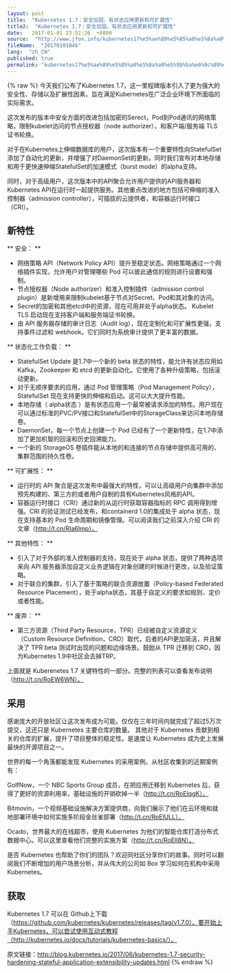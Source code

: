 ```yaml
---
layout: post
title:  "Kubernetes 1.7：安全加固、有状态应用更新和可扩展性"
title2:  "Kubernetes 1.7：安全加固、有状态应用更新和可扩展性"
date:   2017-01-01 23:52:26  +0800
source:  "http://www.jfox.info/kubernetes17%e5%ae%89%e5%85%a8%e5%8a%a0%e5%9b%ba%e6%9c%89%e7%8a%b6%e6%80%81%e5%ba%94%e7%94%a8%e6%9b%b4%e6%96%b0%e5%92%8c%e5%8f%af%e6%89%a9%e5%b1%95%e6%80%a7.html"
fileName:  "20170101046"
lang:  "zh_CN"
published: true
permalink: "kubernetes17%e5%ae%89%e5%85%a8%e5%8a%a0%e5%9b%ba%e6%9c%89%e7%8a%b6%e6%80%81%e5%ba%94%e7%94%a8%e6%9b%b4%e6%96%b0%e5%92%8c%e5%8f%af%e6%89%a9%e5%b1%95%e6%80%a7.html"
---
```

{% raw %}
今天我们公布了Kubernetes 1.7，这一里程碑版本引入了更为强大的安全性、存储以及扩展性因素，旨在满足Kubernetes在广泛企业环境下所面临的实际需求。 

 这次发布的版本中安全方面的改进包括加密的Serect，Pod到Pod通讯的网络策略，限制kubelet访问的节点授权器（node authorizer），和客户端/服务端 TLS 证书轮换。 

 对于在Kubernetes上伸缩数据库的用户，这次版本有一个重要特性向StatefulSet添加了自动化的更新，并增强了对DaemonSet的更新。同时我们宣布对本地存储和用于更快速伸缩StatefulSet的加速模式（burst mode）的alpha支持。 

 同时，对于高级用户，这次版本中的API聚合允许用户提供的API服务器和Kubernetes API在运行时一起提供服务。其他重点改进的地方包括可伸缩的准入控制器（admission controller），可插拔的云提供者，和容器运行时接口（CRI）。 

##  新特性 

** 安全： **

-  网络策略 API（Network Policy API）提升至稳定状态。网络策略通过一个网络插件实现，允许用户对管理哪些 Pod 可以彼此通信的规则进行设置和强制。 
-  节点授权器（Node authorizer）和准入控制插件（admission control plugin）是新增用来限制kubelet基于节点对Secret、Pod和其对象的访问。 
-  Secret的加密和其他etcd中的资源，现在可用并处于alpha状态。 
Kubelet TLS 启动现在支持客户端和服务端证书轮换。 
-  由 API 服务器存储的审计日志（Audit log），现在定制化和可扩展性更强，支持事件过滤和 webhook。它们同时为系统审计提供了更丰富的数据。 

** 状态化工作负载： **

-  StatefulSet Update 是1.7中一个新的 beta 状态的特性，能允许有状态应用如 Kafka，Zookeeper 和 etcd 的更新自动化。它使用了各种升级策略，包括滚动更新。 
-  对于无顺序要求的应用，通过 Pod 管理策略（Pod Management Policy），StatefulSet 现在支持更快的伸缩和启动。这可以大大提升性能。 
-  本地存储（ alpha状态 ）是有状态应用一个最常被请求添加的特性。用户现在可以通过标准的PVC/PV接口和StatefulSet中的StorageClass来访问本地存储卷。 
-  DaemonSet，每一个节点上创建一个 Pod 已经有了一个更新特性，在1.7中添加了更加机智的回滚和历史回溯能力。 
-  一个新的 StorageOS 卷插件能从本地的和连接的节点存储中提供高可用的、集群范围的持久性卷。 

** 可扩展性： **

-  运行时的 API 聚合是这次发布中最强大的特性，可以让高级用户向集群中添加预先构建的、第三方的或者用户自制的具有Kubernetes风格的API。 
-  容器运行时接口（CRI）通过新的从运行时获取容器指标的 RPC 调用得到增强。CRI 的验证测试已经发布，和containerd 1.0的集成处于 alpha 状态，现在支持基本的 Pod 生命周期和镜像管理。可以阅读我们之前深入介绍 CRI 的文章（http://t.cn/RIa6Imp）。 

** 其他特性： **

-  引入了对于外部的准入控制器的支持，现在处于 alpha 状态，提供了两种选项来向 API 服务器添加自定义业务逻辑在对象创建的时候进行更改，以及验证策略。 
-  对于联合的集群，引入了基于策略的联合资源放置（Policy-based Federated Resource Placement），处于alpha状态，其基于自定义的要求如规则、定价或者性能。 

** 废弃： **

-  第三方资源（Third Party Resource，TPR）已经被自定义资源定义（Custom Resource Definition，CRD）取代，后者的API更加简洁，并且解决了 TPR beta 测试时出现的问题和边缘场景。鼓励从 TPR 迁移到 CRD，因为Kubernetes 1.9中社区会去掉TRP。 

 上面就是 Kuberenetes 1.7 关键特性的一部分。完整的列表可以查看发布说明（http://t.cn/RoEW6WN）。 

##  采用 

 感谢庞大的开放社区让这次发布成为可能。仅仅在三年时间内就完成了超过5万次提交，这还只是 Kubernetes 主要仓库的数量。 其他对于 Kubernetes 贡献到相关的仓库的扩展，提升了项目整体的稳定性。是速度让 Kubernetes 成为史上发展最快的开源项目之一。 

 世界的每一个角落都能发现 Kubernetes 的采用案例。从社区收集到的近期案例有： 

 GolfNow，一个 NBC Sports Group 成员，在把应用迁移到 Kubernetes 后，获得了更好的资源利用率，基础设施的开销砍掉一半（http://t.cn/RoElqgK）。 

 Bitmovin，一个视频基础设施解决方案提供商，向我们展示了他们在云环境和就地部署环境中如何实施多阶段金丝雀部署（http://t.cn/RoElULL）。 

 Ocado，世界最大的在线超市，使用 Kubernetes 为他们的智能仓库打造分布式数据中心。可以这里查看他们完整的实施方案（http://t.cn/RoElI8N）。 

 是否 Kubernetes 也帮助了你们的团队？欢迎同社区分享你们的故事。同时可以翻阅我们不断增加的用户场景分析，并从伟大的公司如 Box 学习如何在机构中采用 Kubernetes。 

##  获取 

 Kubernetes 1.7 可以在 Github上下载（https://github.com/kubernetes/kubernetes/releases/tag/v1.7.0）。要开始上手Kubernetes，可以尝试使用互动式教程（http://kubernetes.io/docs/tutorials/kubernetes-basics/）。 

 原文链接：http://blog.kubernetes.io/2017/06/kubernetes-1.7-security-hardening-stateful-application-extensibility-updates.html
{% endraw %}